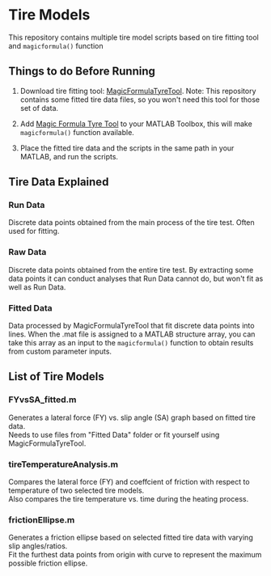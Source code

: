 # Tire Models

This repository contains multiple tire model scripts based on tire fitting tool and ```magicformula()``` function

## Things to do Before Running

1. Download tire fitting tool: [MagicFormulaTyreTool](https://www.mathworks.com/matlabcentral/fileexchange/111375-magic-formula-tyre-tool). 
Note: This repository contains some fitted tire data files, so you won't need this tool for those set of data.

2. Add [Magic Formula Tyre Tool](https://www.mathworks.com/matlabcentral/fileexchange/111375-magic-formula-tyre-tool) to your MATLAB Toolbox, this will make ```magicformula()``` function available.

3. Place the fitted tire data and the scripts in the same path in your MATLAB, and run the scripts.

## Tire Data Explained

### Run Data

Discrete data points obtained from the main process of the tire test. Often used for fitting.

### Raw Data

Discrete data points obtained from the entire tire test. By extracting some data points it can conduct analyses that Run Data cannot do, but won't fit as well as Run Data.

### Fitted Data

Data processed by MagicFormulaTyreTool that fit discrete data points into lines. When the .mat file is assigned to a MATLAB structure array, you can take this array as an input to the ```magicformula()``` function to obtain results from custom parameter inputs.

## List of Tire Models

### FYvsSA_fitted.m

Generates a lateral force (FY) vs. slip angle (SA) graph based on fitted tire data. <br/>
Needs to use files from "Fitted Data" folder or fit yourself using MagicFormulaTyreTool.

### tireTemperatureAnalysis.m

Compares the lateral force (FY) and coeffcient of friction with respect to temperature of two selected tire models. <br/>
Also compares the tire temperature vs. time during the heating process.

### frictionEllipse.m

Generates a friction ellipse based on selected fitted tire data with varying slip angles/ratios. <br/>
Fit the furthest data points from origin with curve to represent the maximum possible friction ellipse.
